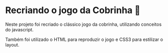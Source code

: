 # Recriando o jogo da Cobrinha :snake:

Neste projeto foi recriado o clássico jogo da cobrinha, utilizando conceitos do javascript.

Também foi utilizado o HTML para reproduzir o jogo e CSS3 para estilizar o layout.

